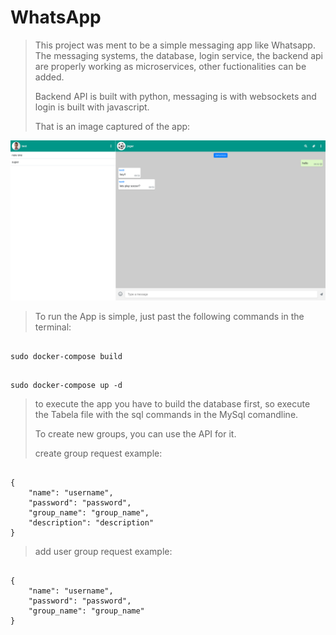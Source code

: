 # WhatsApp
>
> This project was ment to be a simple messaging app like Whatsapp. The messaging systems, the database, login service, the backend api are properly working as microservices, other fuctionalities can be added.
>
> Backend API is built with python, messaging is with websockets and login is built with javascript.
>
> That is an image captured of the app:
>
![Alt text](https://github.com/MauroAntonino/WhatsApp/blob/minimal/Screenshot_Whatsapp.png)
>
> To run the App is simple, just past the following commands in the terminal:
>
<pre><code>
sudo docker-compose build
</pre></code>
>
<pre><code>
sudo docker-compose up -d
</pre></code>
>
> to execute the app you have to build the database first, so execute the Tabela file with the sql commands in the MySql comandline.
>
> To create new groups, you can use the API for it.
>
>
> create group request example:
<pre><code>
{
	"name": "username",
	"password": "password",
	"group_name": "group_name",
	"description": "description"
}
</pre></code>
>
> add user group request example:
<pre><code>
{
	"name": "username",
	"password": "password",
	"group_name": "group_name"
}
</pre></code>
